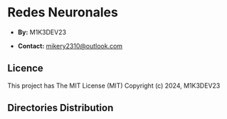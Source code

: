 # Redes Neuronales

- **By:** M1K3DEV23

- **Contact:** mikery2310@outlook.com

## Licence

 This project has The MIT License (MIT) Copyright (c) 2024, M1K3DEV23



## Directories Distribution

